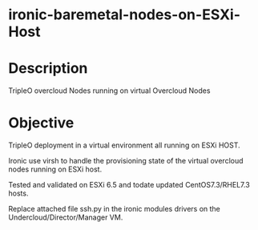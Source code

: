 # ironic-baremetal-nodes-on-ESXi-Host
# Description
TripleO overcloud Nodes running on virtual Overcloud Nodes

# Objective

TripleO deployment in a virtual environment all running on ESXi HOST.

Ironic use virsh to handle the provisioning state of the virtual overcloud nodes running on ESXi host.

Tested and validated on ESXi 6.5 and todate updated CentOS7.3/RHEL7.3 hosts.


Replace attached file ssh.py in the ironic modules drivers on the Undercloud/Director/Manager VM.
